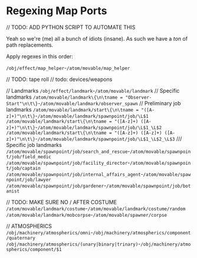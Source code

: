 # Regexing Map Ports

// TODO: ADD PYTHON SCRIPT TO AUTOMATE THIS

Yeah so we're (me) all a bunch of idiots (insane).
As such we have a *ton* of path replacements.

Apply regexes in this order:

`/obj/effect/map_helper`-`/atom/movable/map_helper`

// TODO: tape roll
// todo: devices/weapons

// Landmarks
`/obj/effect/landmark`-`/atom/movable/landmark`
// Specific landmarks
`/atom/movable/landmark\{\n\tname = "Observer-Start"\n\t\}`-`/atom/movable/landmark/observer_spawn`
// Preliminary job landmarks
`/atom/movable/landmark/start\{\n\tname = "([A-z]+)"\n\t\}`-`/atom/movable/landmark/spawnpoint/job/\L$1`
`/atom/movable/landmark/start\{\n\tname = "([A-z]+) ([A-z]+)"\n\t\}`-`/atom/movable/landmark/spawnpoint/job/\L$1_\L$2`
`/atom/movable/landmark/start\{\n\tname = "([A-z]+) ([A-z]+) ([A-z]+)"\n\t\}`-`/atom/movable/landmark/spawnpoint/job/\L$1_\L$2_\L$3`
/// Specific job landmarks
`/atom/movable/spawnpoint/job/search_and_rescue`-`/atom/movable/spawnpoint/job/field_medic`
`/atom/movable/spawnpoint/job/facility_director`-`/atom/movable/spawnpoint/job/captain`
`/atom/movable/spawnpoint/job/internal_affairs_agent`-`/atom/movable/spawnpoint/job/lawyer`
`/atom/movable/spawnpoint/job/gardener`-`/atom/movable/spawnpoint/job/botanist`

// TODO: MAKE SURE NO / AFTER COSTUME
`/atom/movable/landmark/costume`-`/atom/movable/landmark/costume/random`
`/atom/movable/landmark/mobcorpse`-`/atom/movable/spawner/corpse`

// ATMOSPHERICS
`/obj/machinery/atmospherics/omni`-`/obj/machinery/atmospherics/component/quaternary`
`/obj/machinery/atmospherics/(unary|binary|trinary)`-`/obj/machinery/atmospherics/component/$1`
